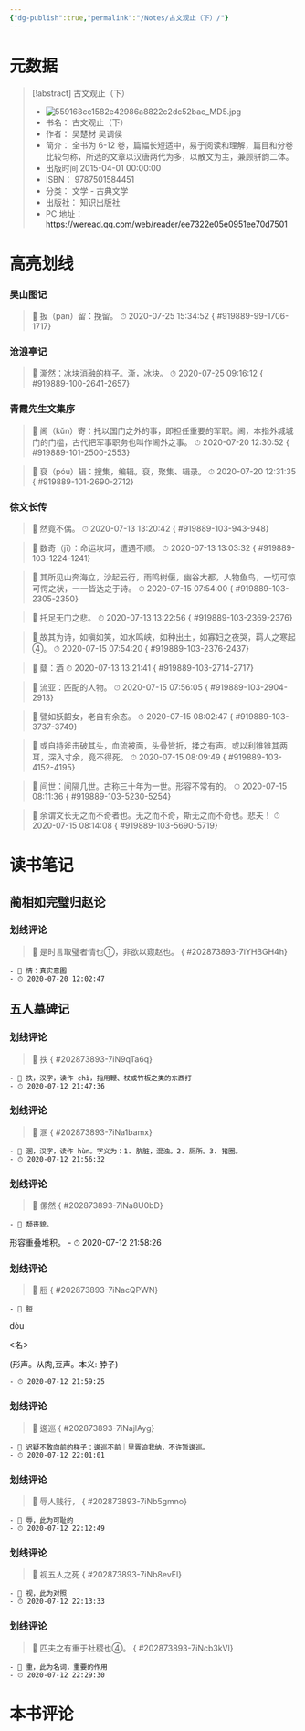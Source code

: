 ```yaml
---
{"dg-publish":true,"permalink":"/Notes/古文观止（下）/"}
---
```



# 元数据

> [!abstract] 古文观止（下）
> - ![559168ce1582e42986a8822c2dc52bac_MD5.jpg](/img/user/Attachments/559168ce1582e42986a8822c2dc52bac_MD5.jpg)
> - 书名： 古文观止（下）
> - 作者： 吴楚材 吴调侯
> - 简介： 全书为 6-12 卷，篇幅长短适中，易于阅读和理解，篇目和分卷比较匀称，所选的文章以汉唐两代为多，以散文为主，兼顾骈韵二体。
> - 出版时间 2015-04-01 00:00:00
> - ISBN： 9787501584451
> - 分类： 文学 - 古典文学
> - 出版社： 知识出版社
> - PC 地址：https://weread.qq.com/web/reader/ee7322e05e0951ee70d7501

# 高亮划线

### 吴山图记

> 📌 扳（pān）留：挽留。
> ⏱ 2020-07-25 15:34:52
{ #919889-99-1706-1717}


### 沧浪亭记

> 📌 澌然：冰块消融的样子。澌，冰块。
> ⏱ 2020-07-25 09:16:12
{ #919889-100-2641-2657}


### 青霞先生文集序

> 📌 阃（kǔn）寄：托以国门之外的事，即担任重要的军职。阃，本指外城城门的门槛，古代把军事职务也叫作阃外之事。
> ⏱ 2020-07-20 12:30:52
{ #919889-101-2500-2553}


> 📌 裒（póu）辑：搜集，编辑。裒，聚集、辑录。
> ⏱ 2020-07-20 12:31:35
{ #919889-101-2690-2712}


### 徐文长传

> 📌 然竟不偶。
> ⏱ 2020-07-13 13:20:42
{ #919889-103-943-948}


> 📌 数奇（jī）：命运坎坷，遭遇不顺。
> ⏱ 2020-07-13 13:03:32
{ #919889-103-1224-1241}


> 📌 其所见山奔海立，沙起云行，雨鸣树偃，幽谷大都，人物鱼鸟，一切可惊可愕之状，一一皆达之于诗。
> ⏱ 2020-07-15 07:54:00
{ #919889-103-2305-2350}


> 📌 托足无门之悲。
> ⏱ 2020-07-13 13:22:56
{ #919889-103-2369-2376}


> 📌 故其为诗，如嗔如笑，如水鸣峡，如种出土，如寡妇之夜哭，羁人之寒起④。
> ⏱ 2020-07-15 07:54:20
{ #919889-103-2376-2437}


> 📌 糵：酒
> ⏱ 2020-07-13 13:21:41
{ #919889-103-2714-2717}


> 📌 流亚：匹配的人物。
> ⏱ 2020-07-15 07:56:05
{ #919889-103-2904-2913}


> 📌 譬如妖韶女，老自有余态。
> ⏱ 2020-07-15 08:02:47
{ #919889-103-3737-3749}


> 📌 或自持斧击破其头，血流被面，头骨皆折，揉之有声。或以利锥锥其两耳，深入寸余，竟不得死。
> ⏱ 2020-07-15 08:09:49
{ #919889-103-4152-4195}


> 📌 间世：间隔几世。古称三十年为一世。形容不常有的。
> ⏱ 2020-07-15 08:11:36
{ #919889-103-5230-5254}


> 📌 余谓文长无之而不奇者也。无之而不奇，斯无之而不奇也。悲夫！
> ⏱ 2020-07-15 08:14:08
{ #919889-103-5690-5719}


# 读书笔记

## 蔺相如完璧归赵论

### 划线评论

> 📌 是时言取璧者情也①，非欲以窥赵也。 
{ #202873893-7iYHBGH4h}

    - 💭 情：真实意图
    - ⏱ 2020-07-20 12:02:47


## 五人墓碑记

### 划线评论

> 📌 抶 
{ #202873893-7iN9qTa6q}

    - 💭 抶，汉字，读作 chì，指用鞭、杖或竹板之类的东西打
    - ⏱ 2020-07-12 21:47:36

### 划线评论

> 📌 溷 
{ #202873893-7iNa1bamx}

    - 💭 溷，汉字，读作 hùn。字义为：1. 肮脏，混浊。2. 厕所。3. 猪圈。
    - ⏱ 2020-07-12 21:56:32

### 划线评论

> 📌 傫然 
{ #202873893-7iNa8U0bD}

    - 💭 颓丧貌。
形容重叠堆积。
    - ⏱ 2020-07-12 21:58:26

### 划线评论

> 📌 脰 
{ #202873893-7iNacQPWN}

    - 💭 脰

dòu

<名>

(形声。从肉,豆声。本义: 脖子)

    - ⏱ 2020-07-12 21:59:25

### 划线评论

> 📌 逡巡 
{ #202873893-7iNajlAyg}

    - 💭 迟疑不敢向前的样子：逡巡不前｜里胥迫我纳，不许暂逡巡。
    - ⏱ 2020-07-12 22:01:01

### 划线评论

> 📌 辱人贱行， 
{ #202873893-7iNb5gmno}

    - 💭 辱，此为可耻的
    - ⏱ 2020-07-12 22:12:49

### 划线评论

> 📌 视五人之死 
{ #202873893-7iNb8evEl}

    - 💭 视，此为对照
    - ⏱ 2020-07-12 22:13:33

### 划线评论

> 📌 匹夫之有重于社稷也④。 
{ #202873893-7iNcb3kVl}

    - 💭 重，此为名词，重要的作用
    - ⏱ 2020-07-12 22:29:30


# 本书评论
